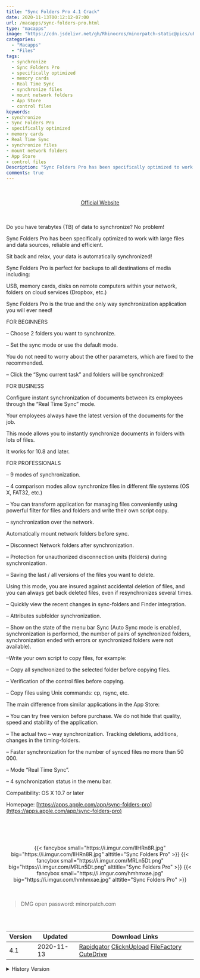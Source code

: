 ```yaml
---
title: "Sync Folders Pro 4.1 Crack"
date: 2020-11-13T00:12:12-07:00
url: /macapps/sync-folders-pro.html
type: "macapps"
image: "https://cdn.jsdelivr.net/gh/Rhinocros/minorpatch-static@pics/uPic/0sHPSy.png"
categories:
  - "Macapps"
  - "Files"
tags:
  - synchronize
  - Sync Folders Pro
  - specifically optimized
  - memory cards
  - Real Time Sync
  - synchronize files
  - mount network folders
  - App Store
  - control files
keywords:
- synchronize
- Sync Folders Pro
- specifically optimized
- memory cards
- Real Time Sync
- synchronize files
- mount network folders
- App Store
- control files
Description: "Sync Folders Pro has been specifically optimized to work with large files and data sources, reliable and efficient."
comments: true
---
```


<br/>
<br/>
<center>
<a href="https://apps.apple.com/app/sync-folders-pro" target="blank"><div class="border border-blue-500 rounded-lg transition duration-500 
    ease-in-out w-48 text-lg text-blue-500 text-center px-2 hover:bg-blue-500 hover:text-white">
  Official Website 
</div></a>
</center>
<br/>
<br/>

Do you have terabytes (TB) of data to synchronize? No problem!

Sync Folders Pro has been specifically optimized to work with large files and data sources, reliable and efficient.

Sit back and relax, your data is automatically synchronized!



Sync Folders Pro is perfect for backups to all destinations of media including:

USB, memory cards, disks on remote computers within your network, folders on cloud services (Dropbox, etc.)



Sync Folders Pro is the true and the only way synchronization application you will ever need!



FOR BEGINNERS

– Choose 2 folders you want to synchronize.

– Set the sync mode or use the default mode.

You do not need to worry about the other parameters, which are fixed to the recommended.

– Click the “Sync current task” and folders will be synchronized!



FOR BUSINESS

Configure instant synchronization of documents between its employees through the “Real Time Sync” mode.

Your employees always have the latest version of the documents for the job.

This mode allows you to instantly synchronize documents in folders with lots of files.

It works for 10.8 and later.



FOR PROFESSIONALS

– 9 modes of synchronization.

– 4 comparison modes allow synchronize files in different file systems (OS X, FAT32, etc.)

– You can transform application for managing files conveniently using powerful filter for files and folders and write their own script copy.

– synchronization over the network.

Automatically mount network folders before sync.

– Disconnect Network folders after synchronization.


– Protection for unauthorized disconnection units (folders) during synchronization.

– Saving the last / all versions of the files you want to delete.

Using this mode, you are insured against accidental deletion of files, and you can always get back deleted files, even if resynchronizes several times.

– Quickly view the recent changes in sync-folders and Finder integration.


– Attributes subfolder synchronization.

– Show on the state of the menu bar Sync (Auto Sync mode is enabled, synchronization is performed, the number of pairs of synchronized folders, synchronization ended with errors or synchronized folders were not available).

–Write your own script to copy files, for example:

– Copy all synchronized to the selected folder before copying files.

– Verification of the control files before copying.

– Copy files using Unix commands: cp, rsync, etc.


The main difference from similar applications in the App Store:

– You can try free version before purchase. We do not hide that quality, speed and stability of the application.

– The actual two – way synchronization. Tracking deletions, additions, changes in the timing-folders.

– Faster synchronization for the number of synced files no more than 50 000.

– Mode “Real Time Sync”.

– 4 synchronization status in the menu bar.

Compatibility: OS X 10.7 or later

Homepage: [https://apps.apple.com/app/sync-folders-pro](https://apps.apple.com/app/sync-folders-pro)

<br/>
<br/>
<script async src="https://pagead2.googlesyndication.com/pagead/js/adsbygoogle.js"></script>
<ins class="adsbygoogle"
     style="display:block; text-align:center;"
     data-ad-layout="in-article"
     data-ad-format="fluid"
     data-ad-client="ca-pub-8746275014476192"
     data-ad-slot="5144997159"></ins>
<script>
     (adsbygoogle = window.adsbygoogle || []).push({});
</script>
<br/>
<br/>


<center>
<div class="w-full grid grid-cols-3 flex gap-2">
{{< fancybox small="https://i.imgur.com/lIHRn8R.jpg" big="https://i.imgur.com/lIHRn8R.jpg" alttitle="Sync Folders Pro" >}}
{{< fancybox small="https://i.imgur.com/MRLn5Dt.png" big="https://i.imgur.com/MRLn5Dt.png" alttitle="Sync Folders Pro" >}}
{{< fancybox small="https://i.imgur.com/hmhmxae.jpg" big="https://i.imgur.com/hmhmxae.jpg" alttitle="Sync Folders Pro" >}}
</div>
</center>

<br/>
<br/>


> DMG open password: minorpatch.com

<br/>

<br/>
<div id="history_version" class="history_version">

| Version | Updated | Download Links |
| ---- | ---- | ---- |
| 4.1 | 2020-11-13 | [Rapidgator](https://ouo.io/k9DNLIp)   [ClicknUpload](https://ouo.io/pqqIzb)   [FileFactory](https://ouo.io/UYwmw6)   [CuteDrive](https://ouo.io/aFT3oJ) |
<details>
<summary>History Version</summary>

| Version | Updated | Download Links |
| ---- | ---- | ---- |
| 3.5.3 | 2020-03-12 | [UsersCloud](https://ouo.io/7G8l3YH)   [ClicknUpload](https://ouo.io/zTTXJy)   [FileFactory](https://ouo.io/Ywpdmj)   [CuteDrive](https://ouo.io/XhBC1u) |
</details>

</div>

